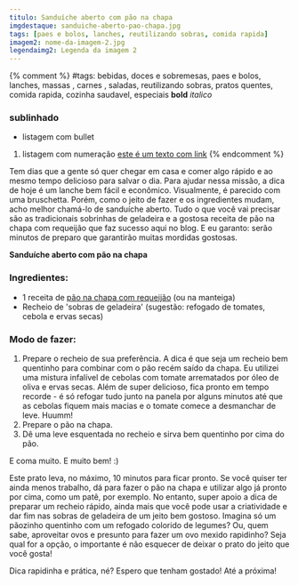 ```yaml
---
titulo: Sanduíche aberto com pão na chapa
imgdestaque: sanduiche-aberto-pao-chapa.jpg
tags: [paes e bolos, lanches, reutilizando sobras, comida rapida]
imagem2: nome-da-imagem-2.jpg
legendaimg2: Legenda da imagem 2
---
```

{% comment %}
#tags: bebidas, doces e sobremesas, paes e bolos, lanches, massas , carnes , saladas, reutilizando sobras, pratos quentes, comida rapida, cozinha saudavel, especiais
**bold**
*italico*
### sublinhado
* listagem com bullet
1. listagem com numeração
[este é um texto com link](https://www.enderecodolink.com)
{% endcomment %}

Tem dias que a gente só quer chegar em casa e comer algo rápido e ao mesmo tempo delicioso para salvar o dia. Para ajudar nessa missão, a dica de hoje é um lanche bem fácil e econômico. Visualmente, é parecido com uma bruschetta. Porém, como o jeito de fazer e os ingredientes mudam, acho melhor chamá-lo de sanduíche aberto. Tudo o que você vai precisar são as tradicionais sobrinhas de geladeira e a gostosa receita de pão na chapa com requeijão que faz sucesso aqui no blog. E eu garanto: serão minutos de preparo que garantirão muitas mordidas gostosas.

**Sanduíche aberto com pão na chapa**

### Ingredientes:

* 1 receita de [pão na chapa com requeijão](http://paneladepau.com.br/pao-na-chapa-com-requeijao) (ou na manteiga)
* Recheio de 'sobras de geladeira' (sugestão: refogado de tomates, cebola e ervas secas)

### Modo de fazer:

1. Prepare o recheio de sua preferência. A dica é que seja um recheio bem quentinho para combinar com o pão recém saído da chapa. Eu utilizei uma mistura infalível de cebolas com tomate arrematados por óleo de oliva e ervas secas. Além de super delicioso, fica pronto em tempo recorde - é só refogar tudo junto na panela por alguns minutos até que as cebolas fiquem mais macias e o tomate comece a desmanchar de leve. Huumm!
2. Prepare o pão na chapa.
3. Dê uma leve esquentada no recheio e sirva bem quentinho por cima do pão.

E coma muito. E muito bem! :) 

Este prato leva, no máximo, 10 minutos para ficar pronto. Se você quiser ter ainda menos trabalho, dá para fazer o pão na chapa e utilizar algo já pronto por cima, como um patê, por exemplo. No entanto, super apoio a dica de preparar um recheio rápido, ainda mais que você pode usar a criatividade e dar fim nas sobras de geladeira de um jeito bem gostoso. Imagina só um pãozinho quentinho com um refogado colorido de legumes? Ou, quem sabe, aproveitar ovos e presunto para fazer um ovo mexido rapidinho? Seja qual for a opção, o importante é não esquecer de deixar o prato do jeito que você gosta!

Dica rapidinha e prática, né?
Espero que tenham gostado! Até a próxima!
